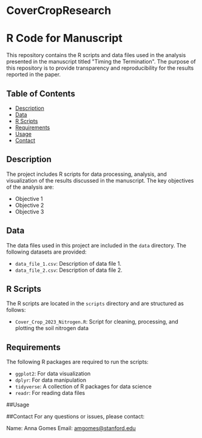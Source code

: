 # CoverCropResearch
# R Code for Manuscript
This repository contains the R scripts and data files used in the analysis presented in the manuscript titled "Timing the Termination". The purpose of this repository is to provide transparency and reproducibility for the results reported in the paper.

## Table of Contents
- [Description](#description)
- [Data](#data)
- [R Scripts](#r-scripts)
- [Requirements](#requirements)
- [Usage](#usage)
- [Contact](#contact)

## Description
The project includes R scripts for data processing, analysis, and visualization of the results discussed in the manuscript. The key objectives of the analysis are:
- Objective 1
- Objective 2
- Objective 3

## Data
The data files used in this project are included in the `data` directory. The following datasets are provided:
- `data_file_1.csv`: Description of data file 1.
- `data_file_2.csv`: Description of data file 2.

## R Scripts
The R scripts are located in the `scripts` directory and are structured as follows:
- `Cover_Crop_2023_Nitrogen.R`: Script for cleaning, processing, and plotting the soil nitrogen data


## Requirements
The following R packages are required to run the scripts:
- `ggplot2`: For data visualization
- `dplyr`: For data manipulation
- `tidyverse`: A collection of R packages for data science
- `readr`: For reading data files

##Usage

##Contact
For any questions or issues, please contact:

Name: Anna Gomes
Email: amgomes@stanford.edu
